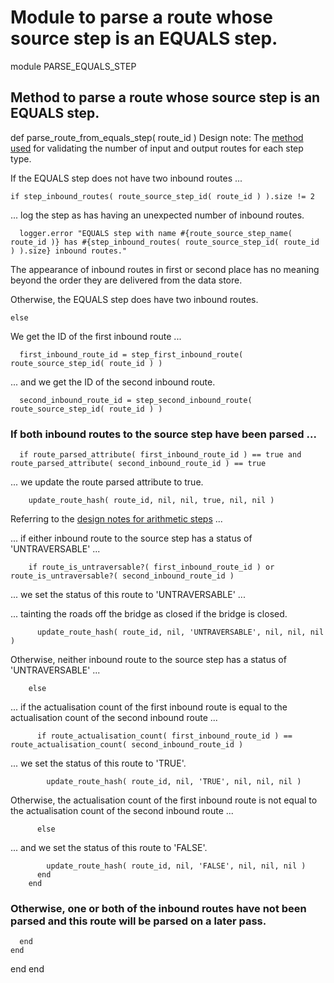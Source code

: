 # Module to parse a route whose source step is an EQUALS step.

module PARSE_EQUALS_STEP
## Method to parse a route whose source step is an EQUALS step.

  def parse_route_from_equals_step( route_id )
Design note: The [method used](https://ukparliament.github.io/ontologies/procedure/maps/meta/design-notes/#validating-inputs-and-outputs-to-steps) for validating the number of input and output routes for each step type.

If the EQUALS step does not have two inbound routes ...

    if step_inbound_routes( route_source_step_id( route_id ) ).size != 2
... log the step as has having an unexpected number of inbound routes.

      logger.error "EQUALS step with name #{route_source_step_name( route_id )} has #{step_inbound_routes( route_source_step_id( route_id ) ).size} inbound routes."
The appearance of inbound routes in first or second place has no meaning beyond the order they are delivered from the data store.

Otherwise, the EQUALS step does have two inbound routes.

    else
We get the ID of the first inbound route ...

      first_inbound_route_id = step_first_inbound_route( route_source_step_id( route_id ) )
... and we get the ID of the second inbound route.

      second_inbound_route_id = step_second_inbound_route( route_source_step_id( route_id ) )
### If both inbound routes to the source step have been parsed ...

      if route_parsed_attribute( first_inbound_route_id ) == true and route_parsed_attribute( second_inbound_route_id ) == true
... we update the route parsed attribute to true.

        update_route_hash( route_id, nil, nil, true, nil, nil )
Referring to the [design notes for arithmetic steps](https://ukparliament.github.io/ontologies/procedure/maps/meta/design-notes/#arithmetic-steps) ...

... if either inbound route to the source step has a status of 'UNTRAVERSABLE' ...

        if route_is_untraversable?( first_inbound_route_id ) or route_is_untraversable?( second_inbound_route_id )
... we set the status of this route to 'UNTRAVERSABLE' ...

... tainting the roads off the bridge as closed if the bridge is closed.

          update_route_hash( route_id, nil, 'UNTRAVERSABLE', nil, nil, nil )
Otherwise, neither inbound route to the source step has a status of 'UNTRAVERSABLE' ...

        else
... if the actualisation count of the first inbound route is equal to the actualisation count of the second inbound route ...

          if route_actualisation_count( first_inbound_route_id ) == route_actualisation_count( second_inbound_route_id )
... we set the status of this route to 'TRUE'.

            update_route_hash( route_id, nil, 'TRUE', nil, nil, nil )
Otherwise, the actualisation count of the first inbound route is not equal to the actualisation count of the second inbound route ...

          else
... and we set the status of this route to 'FALSE'.

            update_route_hash( route_id, nil, 'FALSE', nil, nil, nil )
          end
        end
### Otherwise, one or both of the inbound routes have not been parsed and this route will be parsed on a later pass.

      end
    end
  end
end
